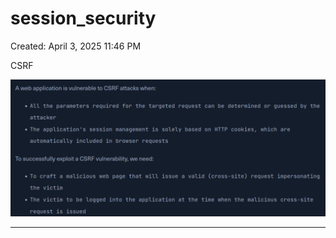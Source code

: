 # session_security

Created: April 3, 2025 11:46 PM

CSRF

![image.png](session_security%201ca021737a8980abaa0be5f9b5c4da8f/image.png)

[](https://academy.hackthebox.com/module/153/section/1389)

---